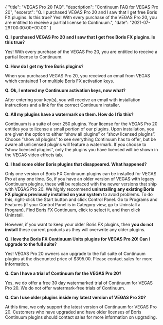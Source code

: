 {
  "title": "VEGAS Pro 20 FAQ",
  "description": "Continuum FAQ for VEGAS Pro 20",
  "excerpt": "Q. I purchased VEGAS Pro 20 and I saw that I get free Boris FX plugins. Is this true? Yes! With every purchase of the VEGAS Pro 20, you are entitled to receive a partial license to Continuum.",
  "date": "2021-07-29T00:00:00+00:00"
}

**Q. I purchased VEGAS Pro 20 and I saw that I get free Boris FX plugins. Is this true?**

Yes! With every purchase of the VEGAS Pro 20, you are entitled to receive a partial license to Continuum. 

**Q. How do I get my free Boris plugins?**

When you purchased VEGAS Pro 20, you received an email from VEGAS which contained 1 or multiple Boris FX activation keys. 

**Q. Ok, I entered my Continuum activation keys, now what?**

After entering your key(s), you will receive an email with installation instructions and a link for the correct Continuum installer.

**Q. All my plugins have a watermark on them. How do I fix this?**

Continuum is a suite of over 250 plugins. Your license for the VEGAS Pro 20 entitles you to license a small portion of our plugins. Upon installation, you are given the option to either “show all plugins” or “show licensed plugins”. Choose “show all plugins” to see everything Continuum has to offer, but be aware all unlicensed plugins will feature a watermark. If you choose to “show licensed plugins”, only the plugins you have licensed will be shown in the VEGAS video effects tab.

**Q. I had some older Boris plugins that disappeared. What happened?**

Only one version of Boris FX Continuum plugins can be installed for VEGAS Pro at any one time. So, if you have an older version of VEGAS with legacy Continuum plugins, these will be replaced with the newer versions that ship with VEGAS Pro 20. We highly recommend **uninstalling any existing Boris FX plugins previously installed on your system** to avoid problems. To do this, right-click the Start button and click Control Panel. Go to Programs and Features (if your Control Panel is in Category view, go to Uninstall a Program). Find Boris FX Continuum, click to select it, and then click Uninstall. 

However, if you want to keep your older Boris FX plugins, then **you do not install** these current products as they will overwrite any older plugins. 

**Q. I love the Boris FX Continuum Units plugins for VEGAS Pro 20! Can I upgrade to the full suite?**

Yes! VEGAS Pro 20 owners can upgrade to the full suite of Continuum plugins at the discounted price of $395.00. Please contact sales for more information.

**Q. Can I have a trial of Continuum for the VEGAS Pro 20?**

Yes, we do offer a free 30 day watermarked trial of Continuum for VEGAS Pro 20. We do not offer watermark-free trials of Continuum.

**Q. Can I use older plugins inside my latest version of VEGAS Pro 20?**

At this time, we only support the latest version of Continuum for VEGAS Pro 20. Customers who have upgraded and have older licenses of Boris Continuum plugins should contact sales for more information on upgrading.
